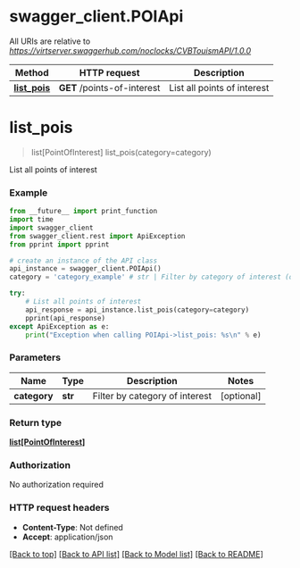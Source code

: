 # swagger_client.POIApi

All URIs are relative to *https://virtserver.swaggerhub.com/noclocks/CVBTouismAPI/1.0.0*

Method | HTTP request | Description
------------- | ------------- | -------------
[**list_pois**](POIApi.md#list_pois) | **GET** /points-of-interest | List all points of interest

# **list_pois**
> list[PointOfInterest] list_pois(category=category)

List all points of interest

### Example
```python
from __future__ import print_function
import time
import swagger_client
from swagger_client.rest import ApiException
from pprint import pprint

# create an instance of the API class
api_instance = swagger_client.POIApi()
category = 'category_example' # str | Filter by category of interest (optional)

try:
    # List all points of interest
    api_response = api_instance.list_pois(category=category)
    pprint(api_response)
except ApiException as e:
    print("Exception when calling POIApi->list_pois: %s\n" % e)
```

### Parameters

Name | Type | Description  | Notes
------------- | ------------- | ------------- | -------------
 **category** | **str**| Filter by category of interest | [optional] 

### Return type

[**list[PointOfInterest]**](PointOfInterest.md)

### Authorization

No authorization required

### HTTP request headers

 - **Content-Type**: Not defined
 - **Accept**: application/json

[[Back to top]](#) [[Back to API list]](../README.md#documentation-for-api-endpoints) [[Back to Model list]](../README.md#documentation-for-models) [[Back to README]](../README.md)

